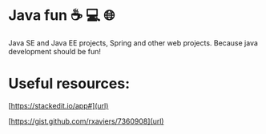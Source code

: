 # Java fun :coffee: :computer: :globe_with_meridians:
Java SE and Java EE projects, Spring and other web projects. 
Because java development should be fun!







# Useful resources:

[https://stackedit.io/app#](url)

[https://gist.github.com/rxaviers/7360908](url)
